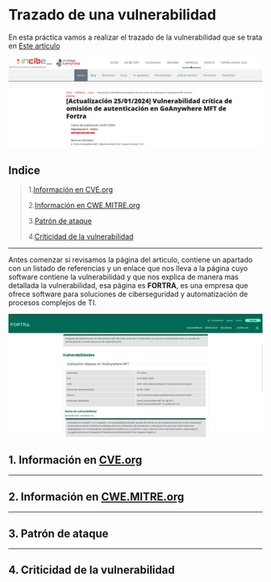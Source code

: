# Trazado de una vulnerabilidad

En esta práctica vamos a realizar el trazado de la vulnerabilidad que se trata en [Este articulo](https://www.incibe.es/empresas/avisos/vulnerabilidad-critica-de-omision-de-autenticacion-en-goanywhere-mft-de-fortra)

![](./Imagenes/1.png)

## Indice

> 1.[Información en CVE.org](#1-información-en-cveorg)
>
> 2.[Información en CWE.MITRE.org](#2-información-en-cwemitre.org)
>
> 3.[Patrón de ataque](#3-patrón-de-ataque)
>
> 4.[Criticidad de la vulnerabilidad ](#4-criticidad-de-la-vulnerabilidad)
----

Antes comenzar si revisamos la página del articulo, contiene un apartado con un listado de referencias y un enlace que nos lleva a la página cuyo software contiene la vulnerabilidad y que nos explica de manera mas detallada la vulnerabilidad, esa página es **FORTRA**, es una empresa que ofrece software para soluciones de ciberseguridad y automatización de procesos complejos de TI.

![](./Imagenes/2.png)

## 1. Información en [CVE.org](https://www.cve.org/CVERecord?id=CVE-2024-0204)


----

## 2. Información en [CWE.MITRE.org](https://cwe.mitre.org/data/definitions/425.html)


----

## 3. Patrón de ataque


----

## 4. Criticidad de la vulnerabilidad

